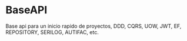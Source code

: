 # BaseAPI
Base api para un inicio rapido de proyectos, DDD, CQRS, UOW, JWT, EF, REPOSITORY, SERILOG, AUTIFAC, etc.
